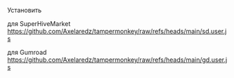 Установить

для SuperHiveMarket
https://github.com/Axelaredz/tampermonkey/raw/refs/heads/main/sd.user.js

для Gumroad
https://github.com/Axelaredz/tampermonkey/raw/refs/heads/main/gd.user.js
